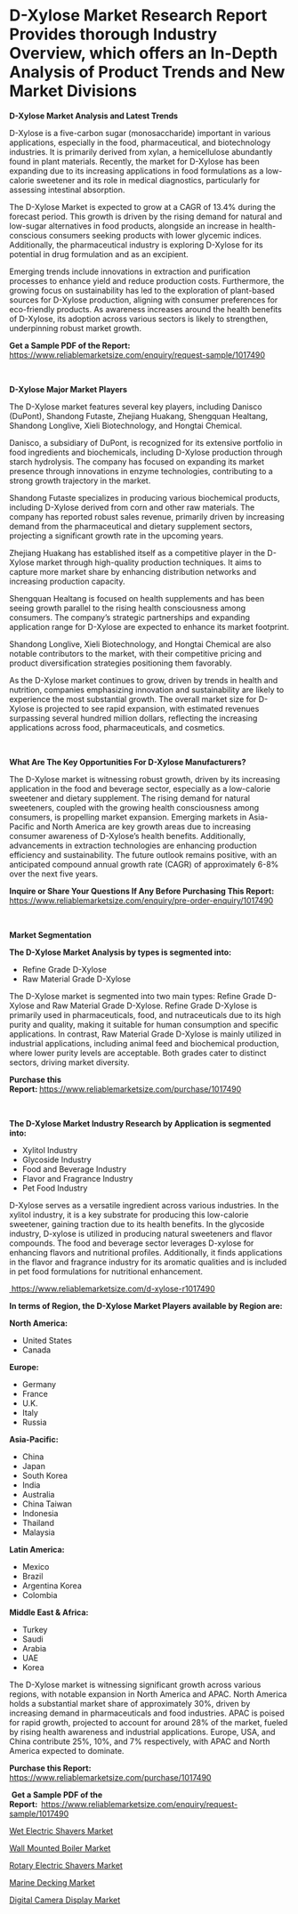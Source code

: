 <p><h1>D-Xylose Market Research Report Provides thorough Industry Overview, which offers an In-Depth Analysis of Product Trends and New Market Divisions</h1></p><p><strong>D-Xylose Market Analysis and Latest Trends</strong></p>
<p><p>D-Xylose is a five-carbon sugar (monosaccharide) important in various applications, especially in the food, pharmaceutical, and biotechnology industries. It is primarily derived from xylan, a hemicellulose abundantly found in plant materials. Recently, the market for D-Xylose has been expanding due to its increasing applications in food formulations as a low-calorie sweetener and its role in medical diagnostics, particularly for assessing intestinal absorption.</p><p>The D-Xylose Market is expected to grow at a CAGR of 13.4% during the forecast period. This growth is driven by the rising demand for natural and low-sugar alternatives in food products, alongside an increase in health-conscious consumers seeking products with lower glycemic indices. Additionally, the pharmaceutical industry is exploring D-Xylose for its potential in drug formulation and as an excipient.</p><p>Emerging trends include innovations in extraction and purification processes to enhance yield and reduce production costs. Furthermore, the growing focus on sustainability has led to the exploration of plant-based sources for D-Xylose production, aligning with consumer preferences for eco-friendly products. As awareness increases around the health benefits of D-Xylose, its adoption across various sectors is likely to strengthen, underpinning robust market growth.</p></p>
<p><strong>Get a Sample PDF of the Report:&nbsp;</strong> <a href="https://www.reliablemarketsize.com/enquiry/request-sample/1017490">https://www.reliablemarketsize.com/enquiry/request-sample/1017490</a></p>
<p>&nbsp;</p>
<p><strong>D-Xylose Major Market Players</strong></p>
<p><p>The D-Xylose market features several key players, including Danisco (DuPont), Shandong Futaste, Zhejiang Huakang, Shengquan Healtang, Shandong Longlive, Xieli Biotechnology, and Hongtai Chemical. </p><p>Danisco, a subsidiary of DuPont, is recognized for its extensive portfolio in food ingredients and biochemicals, including D-Xylose production through starch hydrolysis. The company has focused on expanding its market presence through innovations in enzyme technologies, contributing to a strong growth trajectory in the market.</p><p>Shandong Futaste specializes in producing various biochemical products, including D-Xylose derived from corn and other raw materials. The company has reported robust sales revenue, primarily driven by increasing demand from the pharmaceutical and dietary supplement sectors, projecting a significant growth rate in the upcoming years.</p><p>Zhejiang Huakang has established itself as a competitive player in the D-Xylose market through high-quality production techniques. It aims to capture more market share by enhancing distribution networks and increasing production capacity.</p><p>Shengquan Healtang is focused on health supplements and has been seeing growth parallel to the rising health consciousness among consumers. The company’s strategic partnerships and expanding application range for D-Xylose are expected to enhance its market footprint.</p><p>Shandong Longlive, Xieli Biotechnology, and Hongtai Chemical are also notable contributors to the market, with their competitive pricing and product diversification strategies positioning them favorably. </p><p>As the D-Xylose market continues to grow, driven by trends in health and nutrition, companies emphasizing innovation and sustainability are likely to experience the most substantial growth. The overall market size for D-Xylose is projected to see rapid expansion, with estimated revenues surpassing several hundred million dollars, reflecting the increasing applications across food, pharmaceuticals, and cosmetics.</p></p>
<p>&nbsp;</p>
<p><strong>What Are The Key Opportunities For D-Xylose Manufacturers?</strong></p>
<p><p>The D-Xylose market is witnessing robust growth, driven by its increasing application in the food and beverage sector, especially as a low-calorie sweetener and dietary supplement. The rising demand for natural sweeteners, coupled with the growing health consciousness among consumers, is propelling market expansion. Emerging markets in Asia-Pacific and North America are key growth areas due to increasing consumer awareness of D-Xylose’s health benefits. Additionally, advancements in extraction technologies are enhancing production efficiency and sustainability. The future outlook remains positive, with an anticipated compound annual growth rate (CAGR) of approximately 6-8% over the next five years.</p></p>
<p><strong>Inquire or Share Your Questions If Any Before Purchasing This Report:</strong> <a href="https://www.reliablemarketsize.com/enquiry/pre-order-enquiry/1017490">https://www.reliablemarketsize.com/enquiry/pre-order-enquiry/1017490</a></p>
<p>&nbsp;</p>
<p><strong>Market Segmentation</strong></p>
<p><strong>The D-Xylose Market Analysis by types is segmented into:</strong></p>
<p><ul><li>Refine Grade D-Xylose</li><li>Raw Material Grade D-Xylose</li></ul></p>
<p><p>The D-Xylose market is segmented into two main types: Refine Grade D-Xylose and Raw Material Grade D-Xylose. Refine Grade D-Xylose is primarily used in pharmaceuticals, food, and nutraceuticals due to its high purity and quality, making it suitable for human consumption and specific applications. In contrast, Raw Material Grade D-Xylose is mainly utilized in industrial applications, including animal feed and biochemical production, where lower purity levels are acceptable. Both grades cater to distinct sectors, driving market diversity.</p></p>
<p><strong>Purchase this Report:&nbsp;</strong><a href="https://www.reliablemarketsize.com/purchase/1017490">https://www.reliablemarketsize.com/purchase/1017490</a></p>
<p>&nbsp;</p>
<p><strong>The D-Xylose Market Industry Research by Application is segmented into:</strong></p>
<p><ul><li>Xylitol Industry</li><li>Glycoside Industry</li><li>Food and Beverage Industry</li><li>Flavor and Fragrance Industry</li><li>Pet Food Industry</li></ul></p>
<p><p>D-Xylose serves as a versatile ingredient across various industries. In the xylitol industry, it is a key substrate for producing this low-calorie sweetener, gaining traction due to its health benefits. In the glycoside industry, D-xylose is utilized in producing natural sweeteners and flavor compounds. The food and beverage sector leverages D-xylose for enhancing flavors and nutritional profiles. Additionally, it finds applications in the flavor and fragrance industry for its aromatic qualities and is included in pet food formulations for nutritional enhancement.</p></p>
<p><a href="https://www.reliablemarketsize.com/d-xylose-r1017490">&nbsp;https://www.reliablemarketsize.com/d-xylose-r1017490</a></p>
<p><strong>In terms of Region, the D-Xylose Market Players available by Region are:</strong></p>
<p>
    <p> <strong> North America: </strong>
        <ul>
            <li>United States</li>
            <li>Canada</li>
        </ul>
        </p> 
    <p> <strong> Europe: </strong>
        <ul>
            <li>Germany</li>
            <li>France</li>
            <li>U.K.</li>
            <li>Italy</li>
            <li>Russia</li>
        </ul>
        </p> 
    <p> <strong> Asia-Pacific: </strong>
        <ul>
            <li>China</li>
            <li>Japan</li>
            <li>South Korea</li>
            <li>India</li>
            <li>Australia</li>
            <li>China Taiwan</li>
            <li>Indonesia</li>
            <li>Thailand</li>
            <li>Malaysia</li>
        </ul>
        </p> 
    <p> <strong> Latin America: </strong>
        <ul>
            <li>Mexico</li>
            <li>Brazil</li>
            <li>Argentina Korea</li>
            <li>Colombia</li>
        </ul>
        </p> 
    <p> <strong> Middle East & Africa: </strong>
        <ul>
            <li>Turkey</li>
            <li>Saudi</li>
            <li>Arabia</li>
            <li>UAE</li>
            <li>Korea</li>
        </ul>
    </p>
    </p>
<p><p>The D-Xylose market is witnessing significant growth across various regions, with notable expansion in North America and APAC. North America holds a substantial market share of approximately 30%, driven by increasing demand in pharmaceuticals and food industries. APAC is poised for rapid growth, projected to account for around 28% of the market, fueled by rising health awareness and industrial applications. Europe, USA, and China contribute 25%, 10%, and 7% respectively, with APAC and North America expected to dominate.</p></p>
<p><strong>Purchase this Report: </strong><a href="https://www.reliablemarketsize.com/purchase/1017490">https://www.reliablemarketsize.com/purchase/1017490</a></p>
<p>&nbsp;<strong>Get a Sample PDF of the Report:&nbsp;&nbsp;</strong><a href="https://www.reliablemarketsize.com/enquiry/request-sample/1017490">https://www.reliablemarketsize.com/enquiry/request-sample/1017490</a></p>
<p><strong></strong></p>
<p><p><a href="https://www.linkedin.com/pulse/global-market-pulse-trends-growth-analysis-wet-electric-shavers-ej99e?trackingId=GUlKwEaPRxCO23u0p3Ut9w%3D%3D">Wet Electric Shavers Market</a></p><p><a href="https://issuu.com/reportprime-2/docs/wall-mounted-boiler-market-size-203_6863a6d25f2692">Wall Mounted Boiler Market</a></p><p><a href="https://www.linkedin.com/pulse/rotary-electric-shavers-market-growth-outlook-from-2024-2031-0zaze?trackingId=fglpqQ7YRKGlVoKkE4ZVww%3D%3D">Rotary Electric Shavers Market</a></p><p><a href="https://issuu.com/reportprime-2/docs/marine-decking-market-size-2030.ppt_8f43f6311f6f6f">Marine Decking Market</a></p><p><a href="https://medium.com/@watsonfeest/the-digital-camera-display-market-insights-report-offers-an-in-depth-and-thorough-analysis-of-the-93fa17934f93">Digital Camera Display Market</a></p></p>
